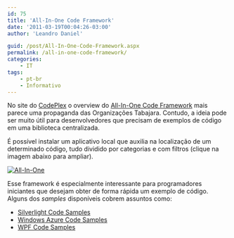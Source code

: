 ```yaml
---
id: 75
title: 'All-In-One Code Framework'
date: '2011-03-19T00:04:26-03:00'
author: 'Leandro Daniel'

guid: /post/All-In-One-Code-Framework.aspx
permalink: /all-in-one-code-framework/
categories:
    - IT
tags:
    - pt-br
    - Informativo
---
```


No site do [CodePlex](http://www.codeplex.com/) o overview do [All-In-One Code Framework](http://1code.codeplex.com/) mais parece uma propaganda das Organizações Tabajara. Contudo, a ideia pode ser muito útil para desenvolvedores que precisam de exemplos de código em uma biblioteca centralizada.

É possível instalar um aplicativo local que auxilia na localização de um determinado código, tudo dividido por categorias e com filtros (clique na imagem abaixo para ampliar).

[![All-In-One](http://leandrodaniel.com/pics/All-In-One_thumb.png "All-In-One")](http://leandrodaniel.com/pics/All-In-One.png)

Esse framework é especialmente interessante para programadores iniciantes que desejam obter de forma rápida um exemplo de código. Alguns dos *samples* disponíveis cobrem assuntos como:

- [Silverlight Code Samples](http://1code.codeplex.com/wikipage?title=Silverlight)
- [Windows Azure Code Samples](http://1code.codeplex.com/wikipage?title=Azure)
- [WPF Code Samples](http://1code.codeplex.com/wikipage?title=WPF)
